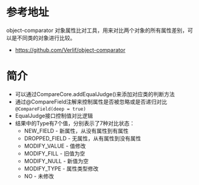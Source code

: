 # 参考地址
object-comparator 对象属性比对工具，用来对比两个对象的所有属性差别，可以是不同类的对象进行比较。
- https://github.com/Verlif/object-comparator

# 简介
- 可以通过CompareCore.addEqualJudge()来添加对应类的判断方法
- 通过@CompareField注解来控制属性是否被忽略或是否递归对比`@CompareField(deep = true)`
- EqualJudge接口控制值对比逻辑
- 结果中的Type有7个值，分别表示了7种对比状态：
    - NEW_FIELD - 新属性，从没有属性到有属性
    - DROPPED_FIELD - 无属性，从有属性到没有属性 
    - MODIFY_VALUE - 值修改
    - MODIFY_FILL - 旧值为空
    - MODIFY_NULL - 新值为空
    - MODIFY_TYPE - 属性类型修改
    - NO - 未修改

